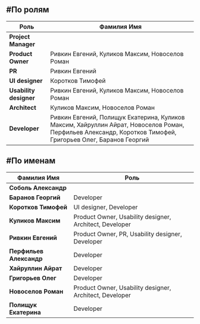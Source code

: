 #По ролям
---------
Роль | Фамилия Имя
-----|------------
|**Project Manager**|
|**Product Owner**| Ривкин Евгений, Куликов Максим, Новоселов Роман
|**PR**| Ривкин Евгений
|**UI designer**| Коротков Тимофей
|**Usability designer**| Ривкин Евгений, Куликов Максим, Новоселов Роман
|**Аrchitect**| Куликов Максим, Новоселов Роман
|**Developer**| Ривкин Евгений, Полищук Екатерина, Куликов Максим, Хайруллин Айрат, Новоселов Роман, Перфильев Александр, Коротков Тимофей, Григорьев Олег, Баранов Георгий

#По именам
----------
Фамилия Имя | Роль
-------------|------
|**Соболь Александр**|
|**Баранов Георгий**| Developer
|**Коротков Тимофей**| UI designer, Developer
|**Куликов Максим**| Product Owner, Usability designer, Аrchitect, Developer
|**Ривкин Евгений**| Product Owner, PR, Usability designer, Developer
|**Перфильев Александр**| Developer
|**Хайруллин Айрат**| Developer
|**Григорьев Олег**| Developer
|**Новоселов Роман**| Product Owner, Usability designer, Аrchitect, Developer
|**Полищук Екатерина**| Developer

